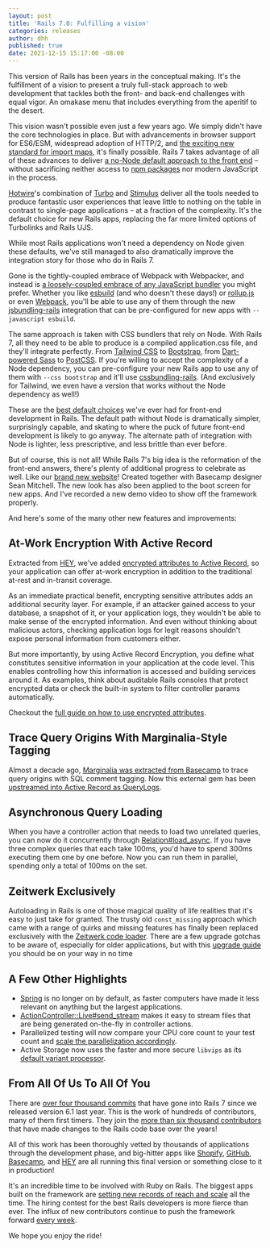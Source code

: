 ```yaml
---
layout: post
title: 'Rails 7.0: Fulfilling a vision'
categories: releases
author: dhh
published: true
date: 2021-12-15 15:17:00 -08:00
---
```


This version of Rails has been years in the conceptual making. It's the fulfillment of a vision to present a truly full-stack approach to web development that tackles both the front- and back-end challenges with equal vigor. An omakase menu that includes everything from the aperitif to the desert.

This vision wasn't possible even just a few years ago. We simply didn't have the core technologies in place. But with advancements in browser support for ES6/ESM, widespread adoption of HTTP/2, and [the exciting new standard for import maps](https://github.com/rails/importmap-rails), it's finally possible. Rails 7 takes advantage of all of these advances to deliver [a no-Node default approach to the front end](https://world.hey.com/dhh/modern-web-apps-without-javascript-bundling-or-transpiling-a20f2755) – without sacrificing neither access to [npm packages](https://github.com/rails/importmap-rails#using-node-modules-via-javascript-cdns) nor modern JavaScript in the process.

[Hotwire](https://hotwired.dev)'s combination of [Turbo](https://turbo.hotwired.dev) and [Stimulus](https://stimulus.hotwired.dev) deliver all the tools needed to produce fantastic user experiences that leave little to nothing on the table in contrast to single-page applications – at a fraction of the complexity. It's the default choice for new Rails apps, replacing the far more limited options of Turbolinks and Rails UJS.

While most Rails applications won't need a dependency on Node given these defaults, we've still managed to also dramatically improve the integration story for those who do in Rails 7. 

Gone is the tightly-coupled embrace of Webpack with Webpacker, and instead is [a loosely-coupled embrace of any JavaScript bundler](https://www.youtube.com/watch?v=PtxZvFnL2i0) you might prefer. Whether you like [esbuild](https://github.com/evanw/esbuild) (and who doesn't these days!) or [rollup.js](https://rollupjs.org/guide/en/) or even [Webpack](https://webpack.js.org), you'll be able to use any of them through the new [jsbundling-rails](https://github.com/rails/jsbundling-rails/) integration that can be pre-configured for new apps with `--javascript esbuild`.

The same approach is taken with CSS bundlers that rely on Node. With Rails 7, all they need to be able to produce is a compiled application.css file, and they'll integrate perfectly. From [Tailwind CSS](https://tailwindcss.com/) to [Bootstrap](https://getbootstrap.com/), from [Dart-powered Sass](https://sass-lang.com/dart-sass) to [PostCSS](https://postcss.org). If you're willing to accept the complexity of a Node dependency, you can pre-configure your new Rails app to use any of them with `--css bootstrap` and it'll use [cssbundling-rails](https://github.com/rails/cssbundling-rails/). (And exclusively for Tailwind, we even have a version that works without the Node dependency as well!)

These are the [best default choices](https://world.hey.com/dhh/rails-7-will-have-three-great-answers-to-javascript-in-2021-8d68191b) we've ever had for front-end development in Rails. The default path without Node is dramatically simpler, surprisingly capable, and skating to where the puck of future front-end development is likely to go anyway. The alternate path of integration with Node is lighter, less prescriptive, and less brittle than ever before.

But of course, this is not all! While Rails 7's big idea is the reformation of the front-end answers, there's plenty of additional progress to celebrate as well. Like our [brand new website](https://rubyonrails.org)! Created together with Basecamp designer Sean Mitchell. The new look has also been applied to the boot screen for new apps. And I've recorded a new demo video to show off the framework properly.

And here's some of the many other new features and improvements:

## At-Work Encryption With Active Record

Extracted from [HEY](https://hey.com/security), we've added [encrypted attributes to Active Record](https://github.com/rails/rails/pull/41659), so your application can offer at-work encryption in addition to the traditional at-rest and in-transit coverage. 

As an immediate practical benefit, encrypting sensitive attributes adds an additional security layer. For example, if an attacker gained access to your database, a snapshot of it, or your application logs, they wouldn't be able to make sense of the encrypted information. And even without thinking about malicious actors, checking application logs for legit reasons shouldn't expose personal information from customers either.

But more importantly, by using Active Record Encryption, you define what constitutes sensitive information in your application at the code level. This enables controlling how this information is accessed and building services around it. As examples, think about auditable Rails consoles that protect encrypted data or check the built-in system to filter controller params automatically.

Checkout the [full guide on how to use encrypted attributes](https://edgeguides.rubyonrails.org/active_record_encryption.html).

## Trace Query Origins With Marginalia-Style Tagging

Almost a decade ago, [Marginalia was extracted from Basecamp](https://signalvnoise.com/posts/3130-tech-note-mysql-query-comments-in-rails) to trace query origins with SQL comment tagging. Now this external gem has been [upstreamed into Active Record as QueryLogs](https://github.com/rails/rails/pull/42240).

## Asynchronous Query Loading

When you have a controller action that needs to load two unrelated queries, you can now do it concurrently through [Relation#load_async](https://github.com/rails/rails/pull/41372). If you have three complex queries that each take 100ms, you'd have to spend 300ms executing them one by one before. Now you can run them in parallel, spending only a total of 100ms on the set.

## Zeitwerk Exclusively

Autoloading in Rails is one of those magical quality of life realities that it's easy to just take for granted. The trusty old `const_missing` approach which came with a range of quirks and missing features has finally been replaced exclusively with the [Zeitwerk code loader](https://github.com/fxn/zeitwerk#introduction). There are a few upgrade gotchas to be aware of, especially for older applications, but with this [upgrade guide](https://guides.rubyonrails.org/upgrading_ruby_on_rails.html#autoloading) you should be on your way in no time

## A Few Other Highlights

- [Spring](https://github.com/rails/spring) is no longer on by default, as faster computers have made it less relevant on anything but the largest applications.
- [ActionController::Live#send_stream](https://github.com/rails/rails/pull/41488) makes it easy to stream files that are being generated on-the-fly in controller actions.
- Parallelized testing will now compare your CPU core count to your test count and [scale the parallelization accordingly](https://github.com/rails/rails/pull/42761).
- Active Storage now uses the faster and more secure `libvips` as its [default variant processor](https://edgeguides.rubyonrails.org/upgrading_ruby_on_rails.html#activestorage-variant-processor-changed-to-vips).

## From All Of Us To All Of You

There are [over four thousand commits](https://github.com/rails/rails/compare/v6.1.4.1...7-0-stable) that have gone into Rails 7 since we released version 6.1 last year. This is the work of hundreds of contributors, many of them first timers. They join the [more than six thousand contributors](https://contributors.rubyonrails.org) that have made changes to the Rails code base over the years!

All of this work has been thoroughly vetted by thousands of applications through the development phase, and big-hitter apps like [Shopify](https://www.shopify.com), [GitHub](https://github.com), [Basecamp](https://basecamp.com), and [HEY](https://hey.com) are all running this final version or something close to it in production!

It's an incredible time to be involved with Ruby on Rails. The biggest apps built on the framework are [setting new records of reach and scale](https://twitter.com/ShopifyEng/status/1465806691543531525) all the time. The hiring contest for the best Rails developers is more fierce than ever. The influx of new contributors continue to push the framework forward [every week](https://world.hey.com/this.week.in.rails).

We hope you enjoy the ride!